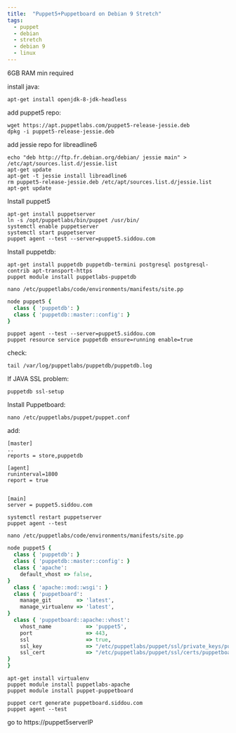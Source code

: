 ```yaml
---
title:  "Puppet5+Puppetboard on Debian 9 Stretch"
tags:
  - puppet
  - debian
  - stretch
  - debian 9
  - linux
---
```


6GB RAM min required

install java:
```shell
apt-get install openjdk-8-jdk-headless
```
add puppet5 repo:
```shell
wget https://apt.puppetlabs.com/puppet5-release-jessie.deb
dpkg -i puppet5-release-jessie.deb
```
add jessie repo for libreadline6
```shell
echo "deb http://ftp.fr.debian.org/debian/ jessie main" > /etc/apt/sources.list.d/jessie.list
apt-get update
apt-get -t jessie install libreadline6
rm puppet5-release-jessie.deb /etc/apt/sources.list.d/jessie.list
apt-get update
```
Install puppet5
```shell
apt-get install puppetserver
ln -s /opt/puppetlabs/bin/puppet /usr/bin/
systemctl enable puppetserver
systemctl start puppetserver
puppet agent --test --server=puppet5.siddou.com
```
Install puppetdb:
```shell
apt-get install puppetdb puppetdb-termini postgresql postgresql-contrib apt-transport-https
puppet module install puppetlabs-puppetdb
```
```shell
nano /etc/puppetlabs/code/environments/manifests/site.pp
```
```ruby
node puppet5 {
  class { 'puppetdb': }
  class { 'puppetdb::master::config': }
}
```
```shell
puppet agent --test --server=puppet5.siddou.com
puppet resource service puppetdb ensure=running enable=true
```
check:
```shell
tail /var/log/puppetlabs/puppetdb/puppetdb.log
```
If JAVA SSL problem:
```shell
puppetdb ssl-setup
```
Install Puppetboard:
```shell
nano /etc/puppetlabs/puppet/puppet.conf
```
add:
```shell
[master]
..
reports = store,puppetdb
 
[agent]
runinterval=1800
report = true
 
 
[main]
server = puppet5.siddou.com
```
```shell
systemctl restart puppetserver
puppet agent --test
```

```shell
nano /etc/puppetlabs/code/environments/manifests/site.pp
```
```ruby
node puppet5 {
  class { 'puppetdb': }
  class { 'puppetdb::master::config': }
  class { 'apache':
    default_vhost => false,
}
  class { 'apache::mod::wsgi': }
  class { 'puppetboard':
    manage_git        => 'latest',
    manage_virtualenv => 'latest',
}
  class { 'puppetboard::apache::vhost':
    vhost_name           => 'puppet5',
    port                 => 443,
    ssl                  => true,
    ssl_key              => "/etc/puppetlabs/puppet/ssl/private_keys/puppetboard.siddou.com.pem",
    ssl_cert             => "/etc/puppetlabs/puppet/ssl/certs/puppetboard.siddou.com.pem",
}
}
```

```shell
apt-get install virtualenv
puppet module install puppetlabs-apache
puppet module install puppet-puppetboard
 
puppet cert generate puppetboard.siddou.com
puppet agent --test
```
go to https://puppet5serverIP